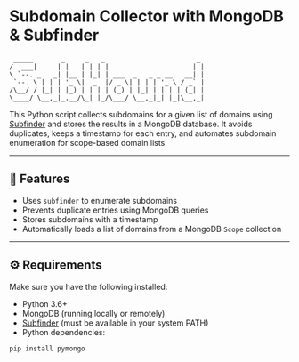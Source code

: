#  Subdomain Collector with MongoDB & Subfinder
```
 _____       _     _   _                       _ 
/  ___|     | |   | | | |                     | |
\ `--. _   _| |__ | |_| | ___  _   _ _ __   __| |
 `--. \ | | | '_ \|  _  |/ _ \| | | | '_ \ / _` |
/\__/ / |_| | |_) | | | | (_) | |_| | | | | (_| |
\____/ \__,_|_.__/\_| |_/\___/ \__,_|_| |_|\__,_|
```
This Python script collects subdomains for a given list of domains using [Subfinder](https://github.com/projectdiscovery/subfinder) and stores the results in a MongoDB database. It avoids duplicates, keeps a timestamp for each entry, and automates subdomain enumeration for scope-based domain lists.

---


## 📌 Features

- Uses `subfinder` to enumerate subdomains
- Prevents duplicate entries using MongoDB queries
- Stores subdomains with a timestamp
- Automatically loads a list of domains from a MongoDB `Scope` collection

---

## ⚙️ Requirements

Make sure you have the following installed:

- Python 3.6+
- MongoDB (running locally or remotely)
- [Subfinder](https://github.com/projectdiscovery/subfinder) (must be available in your system PATH)
- Python dependencies:

```bash
pip install pymongo
